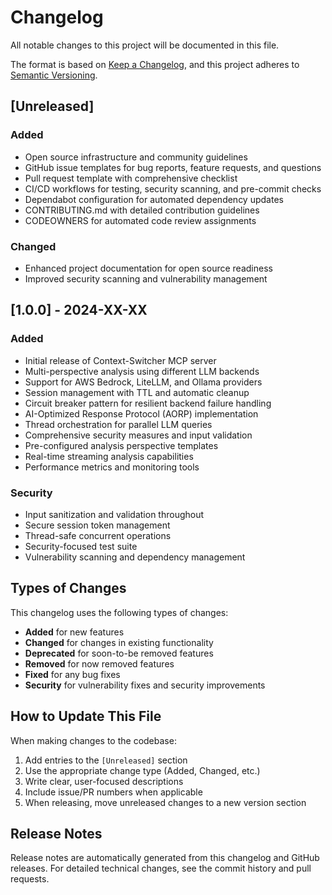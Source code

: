 # Changelog

All notable changes to this project will be documented in this file.

The format is based on [Keep a Changelog](https://keepachangelog.com/en/1.0.0/),
and this project adheres to [Semantic Versioning](https://semver.org/spec/v2.0.0.html).

## [Unreleased]

### Added
- Open source infrastructure and community guidelines
- GitHub issue templates for bug reports, feature requests, and questions
- Pull request template with comprehensive checklist
- CI/CD workflows for testing, security scanning, and pre-commit checks
- Dependabot configuration for automated dependency updates
- CONTRIBUTING.md with detailed contribution guidelines
- CODEOWNERS for automated code review assignments

### Changed
- Enhanced project documentation for open source readiness
- Improved security scanning and vulnerability management

## [1.0.0] - 2024-XX-XX

### Added
- Initial release of Context-Switcher MCP server
- Multi-perspective analysis using different LLM backends
- Support for AWS Bedrock, LiteLLM, and Ollama providers
- Session management with TTL and automatic cleanup
- Circuit breaker pattern for resilient backend failure handling
- AI-Optimized Response Protocol (AORP) implementation
- Thread orchestration for parallel LLM queries
- Comprehensive security measures and input validation
- Pre-configured analysis perspective templates
- Real-time streaming analysis capabilities
- Performance metrics and monitoring tools

### Security
- Input sanitization and validation throughout
- Secure session token management
- Thread-safe concurrent operations
- Security-focused test suite
- Vulnerability scanning and dependency management

## Types of Changes

This changelog uses the following types of changes:

- **Added** for new features
- **Changed** for changes in existing functionality
- **Deprecated** for soon-to-be removed features
- **Removed** for now removed features
- **Fixed** for any bug fixes
- **Security** for vulnerability fixes and security improvements

## How to Update This File

When making changes to the codebase:

1. Add entries to the `[Unreleased]` section
2. Use the appropriate change type (Added, Changed, etc.)
3. Write clear, user-focused descriptions
4. Include issue/PR numbers when applicable
5. When releasing, move unreleased changes to a new version section

## Release Notes

Release notes are automatically generated from this changelog and GitHub releases.
For detailed technical changes, see the commit history and pull requests.
